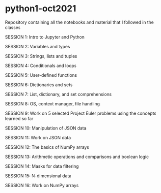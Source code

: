 # python1-oct2021
Repository containing all the notebooks and material that I followed in the classes

SESSION 1: Intro to Jupyter and Python

SESSION 2: Variables and types

SESSION 3: Strings, lists and tuples

SESSION 4: Conditionals and loops

SESSION 5: User-defined functions

SESSION 6: Dictionaries and sets

SESSION 7: List, dictionary, and set comprehensions

SESSION 8: OS, context manager, file handling

SESSION 9: Work on 5 selected Project Euler problems using the concepts learned so far

SESSION 10: Manipulation of JSON data

SESSION 11: Work on JSON data

SESSION 12: The basics of NumPy arrays

SESSION 13: Arithmetic operations and comparisons and boolean logic

SESSION 14: Masks for data filtering

SESSION 15: N-dimensional data

SESSION 16: Work on NumPy arrays
